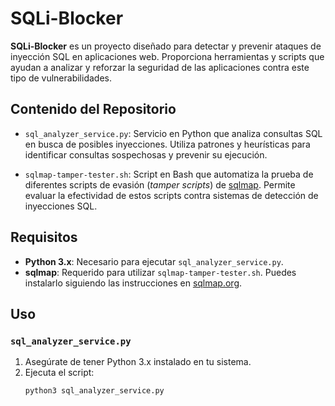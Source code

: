# SQLi-Blocker

**SQLi-Blocker** es un proyecto diseñado para detectar y prevenir ataques de inyección SQL en aplicaciones web. Proporciona herramientas y scripts que ayudan a analizar y reforzar la seguridad de las aplicaciones contra este tipo de vulnerabilidades.

## Contenido del Repositorio

- `sql_analyzer_service.py`: Servicio en Python que analiza consultas SQL en busca de posibles inyecciones. Utiliza patrones y heurísticas para identificar consultas sospechosas y prevenir su ejecución.

- `sqlmap-tamper-tester.sh`: Script en Bash que automatiza la prueba de diferentes scripts de evasión (*tamper scripts*) de [sqlmap](https://sqlmap.org/). Permite evaluar la efectividad de estos scripts contra sistemas de detección de inyecciones SQL.

## Requisitos

- **Python 3.x**: Necesario para ejecutar `sql_analyzer_service.py`.
- **sqlmap**: Requerido para utilizar `sqlmap-tamper-tester.sh`. Puedes instalarlo siguiendo las instrucciones en [sqlmap.org](https://sqlmap.org/).

## Uso

### `sql_analyzer_service.py`

1. Asegúrate de tener Python 3.x instalado en tu sistema.
2. Ejecuta el script:
   ```bash
   python3 sql_analyzer_service.py
